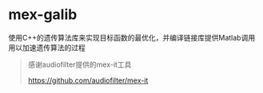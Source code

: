 # mex-galib



使用C++的遗传算法库来实现目标函数的最优化，并编译链接库提供Matlab调用用以加速遗传算法的过程



> 感谢audiofilter提供的mex-it工具
>
> https://github.com/audiofilter/mex-it

